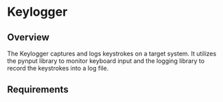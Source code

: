 # Keylogger

## Overview
The Keylogger captures and logs keystrokes on a target system. It utilizes the pynput library to monitor keyboard input and the logging library to record the keystrokes into a log file.

## Requirements

